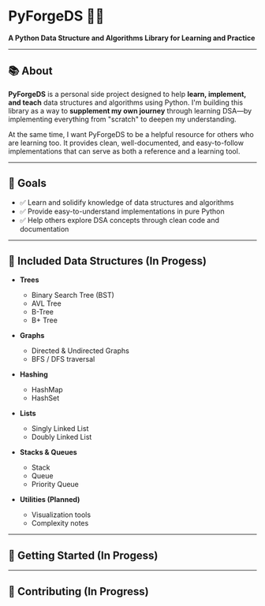 # PyForgeDS 🔧🐍

**A Python Data Structure and Algorithms Library for Learning and Practice**

---

## 📚 About

**PyForgeDS** is a personal side project designed to help **learn, implement, and teach** data structures and algorithms using Python. I'm building this library as a way to **supplement my own journey** through learning DSA—by implementing everything from "scratch" to deepen my understanding.

At the same time, I want PyForgeDS to be a helpful resource for others who are learning too. It provides clean, well-documented, and easy-to-follow implementations that can serve as both a reference and a learning tool.

---

## 🎯 Goals

- ✅ Learn and solidify knowledge of data structures and algorithms
- ✅ Provide easy-to-understand implementations in pure Python
- ✅ Help others explore DSA concepts through clean code and documentation

---

## 🧱 Included Data Structures (In Progess)

- **Trees**
  - Binary Search Tree (BST)
  - AVL Tree
  - B-Tree
  - B+ Tree

- **Graphs**
  - Directed & Undirected Graphs
  - BFS / DFS traversal

- **Hashing**
  - HashMap
  - HashSet

- **Lists**
  - Singly Linked List
  - Doubly Linked List

- **Stacks & Queues**
  - Stack
  - Queue
  - Priority Queue

- **Utilities (Planned)**
  - Visualization tools
  - Complexity notes

---

## 🚀 Getting Started (In Progess)

---

## 🤝 Contributing (In Progress)

